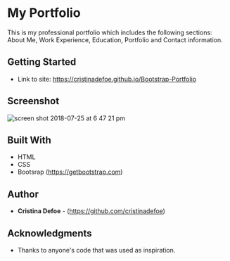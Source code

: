 # My Portfolio

This is my professional portfolio which includes the following sections: About Me, Work Experience, Education, Portfolio and Contact information.

## Getting Started

* Link to site: https://cristinadefoe.github.io/Bootstrap-Portfolio

## Screenshot

![screen shot 2018-07-25 at 6 47 21 pm](https://user-images.githubusercontent.com/35505038/43234779-65aab7a0-903b-11e8-8d16-6d4458c42b76.png)

## Built With

* HTML
* CSS
* Bootsrap (https://getbootstrap.com)

## Author

* **Cristina Defoe** - (https://github.com/cristinadefoe)

## Acknowledgments

* Thanks to anyone's code that was used as inspiration.